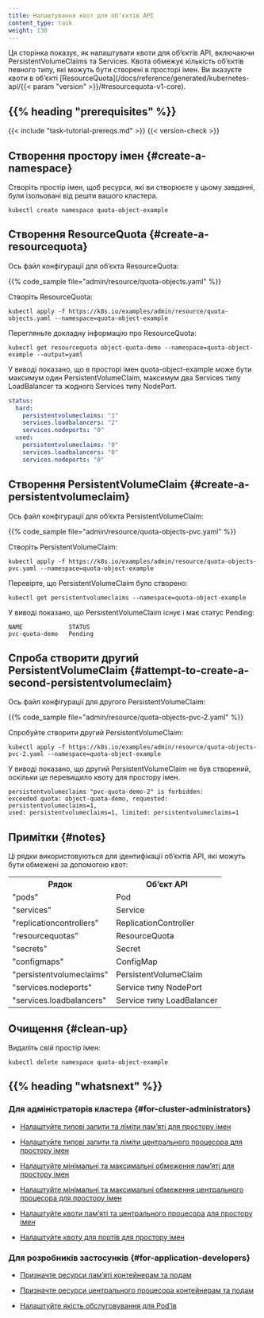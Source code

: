 ```yaml
---
title: Налаштування квот для обʼєктів API
content_type: task
weight: 130
---
```


<!-- overview -->

Ця сторінка показує, як налаштувати квоти для обʼєктів API, включаючи PersistentVolumeClaims та Services. Квота обмежує кількість обʼєктів певного типу, які можуть бути створені в просторі імен. Ви вказуєте квоти в обʼєкті [ResourceQuota](/docs/reference/generated/kubernetes-api/{{< param "version" >}}/#resourcequota-v1-core).

## {{% heading "prerequisites" %}}

{{< include "task-tutorial-prereqs.md" >}} {{< version-check >}}

<!-- steps -->

## Створення простору імен {#create-a-namespace}

Створіть простір імен, щоб ресурси, які ви створюєте у цьому завданні, були ізольовані від решти вашого кластера.

```shell
kubectl create namespace quota-object-example
```

## Створення ResourceQuota {#create-a-resourcequota}

Ось файл конфігурації для обʼєкта ResourceQuota:

{{% code_sample file="admin/resource/quota-objects.yaml" %}}

Створіть ResourceQuota:

```shell
kubectl apply -f https://k8s.io/examples/admin/resource/quota-objects.yaml --namespace=quota-object-example
```

Перегляньте докладну інформацію про ResourceQuota:

```shell
kubectl get resourcequota object-quota-demo --namespace=quota-object-example --output=yaml
```

У виводі показано, що в просторі імен quota-object-example може бути максимум один PersistentVolumeClaim, максимум два Services типу LoadBalancer та жодного Services типу NodePort.

```yaml
status:
  hard:
    persistentvolumeclaims: "1"
    services.loadbalancers: "2"
    services.nodeports: "0"
  used:
    persistentvolumeclaims: "0"
    services.loadbalancers: "0"
    services.nodeports: "0"
```

## Створення PersistentVolumeClaim {#create-a-persistentvolumeclaim}

Ось файл конфігурації для обʼєкта PersistentVolumeClaim:

{{% code_sample file="admin/resource/quota-objects-pvc.yaml" %}}

Створіть PersistentVolumeClaim:

```shell
kubectl apply -f https://k8s.io/examples/admin/resource/quota-objects-pvc.yaml --namespace=quota-object-example
```

Перевірте, що PersistentVolumeClaim було створено:

```shell
kubectl get persistentvolumeclaims --namespace=quota-object-example
```

У виводі показано, що PersistentVolumeClaim існує і має статус Pending:

```none
NAME             STATUS
pvc-quota-demo   Pending
```

## Спроба створити другий PersistentVolumeClaim {#attempt-to-create-a-second-persistentvolumeclaim}

Ось файл конфігурації для другого PersistentVolumeClaim:

{{% code_sample file="admin/resource/quota-objects-pvc-2.yaml" %}}

Спробуйте створити другий PersistentVolumeClaim:

```shell
kubectl apply -f https://k8s.io/examples/admin/resource/quota-objects-pvc-2.yaml --namespace=quota-object-example
```

У виводі показано, що другий PersistentVolumeClaim не був створений,
оскільки це перевищило квоту для простору імен.

```none
persistentvolumeclaims "pvc-quota-demo-2" is forbidden:
exceeded quota: object-quota-demo, requested: persistentvolumeclaims=1,
used: persistentvolumeclaims=1, limited: persistentvolumeclaims=1
```

## Примітки {#notes}

Ці рядки використовуються для ідентифікації обʼєктів API, які можуть бути обмежені за допомогою квот:

<table>
<tr><th>Рядок</th><th>Обʼєкт API</th></tr>
<tr><td>"pods"</td><td>Pod</td></tr>
<tr><td>"services"</td><td>Service</td></tr>
<tr><td>"replicationcontrollers"</td><td>ReplicationController</td></tr>
<tr><td>"resourcequotas"</td><td>ResourceQuota</td></tr>
<tr><td>"secrets"</td><td>Secret</td></tr>
<tr><td>"configmaps"</td><td>ConfigMap</td></tr>
<tr><td>"persistentvolumeclaims"</td><td>PersistentVolumeClaim</td></tr>
<tr><td>"services.nodeports"</td><td>Service типу NodePort</td></tr>
<tr><td>"services.loadbalancers"</td><td>Service типу LoadBalancer</td></tr>
</table>

## Очищення {#clean-up}

Видаліть свій простір імен:

```shell
kubectl delete namespace quota-object-example
```

## {{% heading "whatsnext" %}}

### Для адміністраторів кластера {#for-cluster-administrators}

* [Налаштуйте типові запити та ліміти памʼяті для простору імен](/docs/tasks/administer-cluster/manage-resources/memory-default-namespace/)

* [Налаштуйте типові запити та ліміти центрального процесора для простору імен](/docs/tasks/administer-cluster/manage-resources/cpu-default-namespace/)

* [Налаштуйте мінімальні та максимальні обмеження памʼяті для простору імен](/docs/tasks/administer-cluster/manage-resources/memory-constraint-namespace/)

* [Налаштуйте мінімальні та максимальні обмеження центрального процесора для простору імен](/docs/tasks/administer-cluster/manage-resources/cpu-constraint-namespace/)

* [Налаштуйте квоти памʼяті та центрального процесора для простору імен](/docs/tasks/administer-cluster/manage-resources/quota-memory-cpu-namespace/)

* [Налаштуйте квоту для портів для простору імен](/docs/tasks/administer-cluster/manage-resources/quota-pod-namespace/)

### Для розробників застосунків {#for-application-developers}

* [Призначте ресурси памʼяті контейнерам та подам](/docs/tasks/configure-pod-container/assign-memory-resource/)

* [Призначте ресурси центрального процесора контейнерам та подам](/docs/tasks/configure-pod-container/assign-cpu-resource/)

* [Налаштуйте якість обслуговування для Podʼів](/docs/tasks/configure-pod-container/quality-service-pod/)
